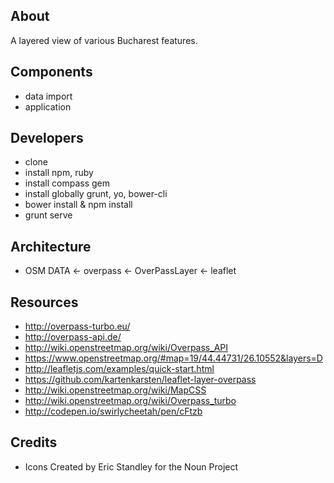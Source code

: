 About
-----------
A layered view of various Bucharest features.

Components
--------------
* data import
* application

Developers
-----------
* clone
* install npm, ruby
* install compass gem
* install globally grunt, yo, bower-cli
* bower install & npm install
* grunt serve

Architecture
-------------
* OSM DATA <- overpass <- OverPassLayer <- leaflet

Resources
---------------
* http://overpass-turbo.eu/
* http://overpass-api.de/
* http://wiki.openstreetmap.org/wiki/Overpass_API
* https://www.openstreetmap.org/#map=19/44.44731/26.10552&layers=D
* http://leafletjs.com/examples/quick-start.html
* https://github.com/kartenkarsten/leaflet-layer-overpass
* http://wiki.openstreetmap.org/wiki/MapCSS
* http://wiki.openstreetmap.org/wiki/Overpass_turbo
* http://codepen.io/swirlycheetah/pen/cFtzb

Credits
------------
* Icons Created by Eric Standley for the Noun Project
